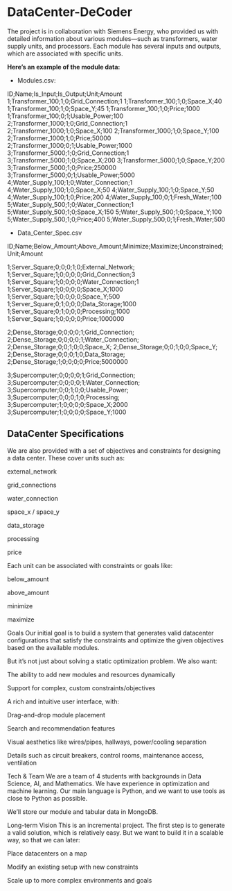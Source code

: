 # DataCenter-DeCoder
The project is in collaboration with Siemens Energy, who provided us with detailed information about various modules—such as transformers, water supply units, and processors. Each module has several inputs and outputs, which are associated with specific units.

**Here’s an example of the module data:**

* Modules.csv:

ID;Name;Is_Input;Is_Output;Unit;Amount
1;Transformer_100;1;0;Grid_Connection;1
1;Transformer_100;1;0;Space_X;40
1;Transformer_100;1;0;Space_Y;45
1;Transformer_100;1;0;Price;1000
1;Transformer_100;0;1;Usable_Power;100
2;Transformer_1000;1;0;Grid_Connection;1
2;Transformer_1000;1;0;Space_X;100
2;Transformer_1000;1;0;Space_Y;100
2;Transformer_1000;1;0;Price;50000
2;Transformer_1000;0;1;Usable_Power;1000
3;Transformer_5000;1;0;Grid_Connection;1
3;Transformer_5000;1;0;Space_X;200
3;Transformer_5000;1;0;Space_Y;200
3;Transformer_5000;1;0;Price;250000
3;Transformer_5000;0;1;Usable_Power;5000
4;Water_Supply_100;1;0;Water_Connection;1
4;Water_Supply_100;1;0;Space_X;50
4;Water_Supply_100;1;0;Space_Y;50
4;Water_Supply_100;1;0;Price;200
4;Water_Supply_100;0;1;Fresh_Water;100
5;Water_Supply_500;1;0;Water_Connection;1
5;Water_Supply_500;1;0;Space_X;150
5;Water_Supply_500;1;0;Space_Y;100
5;Water_Supply_500;1;0;Price;400
5;Water_Supply_500;0;1;Fresh_Water;500

* Data_Center_Spec.csv

ID;Name;Below_Amount;Above_Amount;Minimize;Maximize;Unconstrained;Unit;Amount

1;Server_Square;0;0;0;1;0;External_Network;
1;Server_Square;1;0;0;0;0;Grid_Connection;3
1;Server_Square;1;0;0;0;0;Water_Connection;1
1;Server_Square;1;0;0;0;0;Space_X;1000
1;Server_Square;1;0;0;0;0;Space_Y;500
1;Server_Square;0;1;0;0;0;Data_Storage;1000
1;Server_Square;0;1;0;0;0;Processing;1000
1;Server_Square;1;0;0;0;0;Price;1000000

2;Dense_Storage;0;0;0;0;1;Grid_Connection;
2;Dense_Storage;0;0;0;0;1;Water_Connection;
2;Dense_Storage;0;0;1;0;0;Space_X;
2;Dense_Storage;0;0;1;0;0;Space_Y;
2;Dense_Storage;0;0;0;1;0;Data_Storage;
2;Dense_Storage;1;0;0;0;0;Price;5000000

3;Supercomputer;0;0;0;0;1;Grid_Connection;
3;Supercomputer;0;0;0;0;1;Water_Connection;
3;Supercomputer;0;0;1;0;0;Usable_Power;
3;Supercomputer;0;0;0;1;0;Processing;
3;Supercomputer;1;0;0;0;0;Space_X;2000
3;Supercomputer;1;0;0;0;0;Space_Y;1000



## DataCenter Specifications
We are also provided with a set of objectives and constraints for designing a data center. These cover units such as:

external_network

grid_connections

water_connection

space_x / space_y

data_storage

processing

price

Each unit can be associated with constraints or goals like:

below_amount

above_amount

minimize

maximize

Goals
Our initial goal is to build a system that generates valid datacenter configurations that satisfy the constraints and optimize the given objectives based on the available modules.

But it’s not just about solving a static optimization problem. We also want:

The ability to add new modules and resources dynamically

Support for complex, custom constraints/objectives

A rich and intuitive user interface, with:

Drag-and-drop module placement

Search and recommendation features

Visual aesthetics like wires/pipes, hallways, power/cooling separation

Details such as circuit breakers, control rooms, maintenance access, ventilation

Tech & Team
We are a team of 4 students with backgrounds in Data Science, AI, and Mathematics. We have experience in optimization and machine learning. Our main language is Python, and we want to use tools as close to Python as possible.

We’ll store our module and tabular data in MongoDB.

Long-term Vision
This is an incremental project. The first step is to generate a valid solution, which is relatively easy. But we want to build it in a scalable way, so that we can later:

Place datacenters on a map

Modify an existing setup with new constraints

Scale up to more complex environments and goals